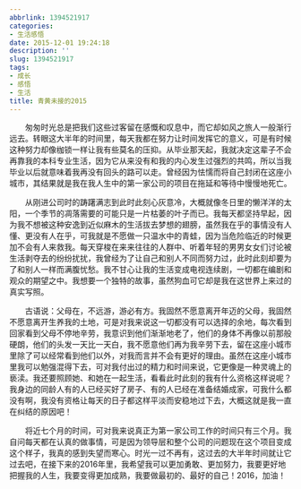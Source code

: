 ```yaml
---
abbrlink: 1394521917
categories:
- 生活感悟
date: 2015-12-01 19:24:18
description: ''
slug: 1394521917
tags:
- 成长
- 感悟
- 生活
title: 青黄未接的2015
---
```


&emsp;&emsp;匆匆时光总是把我们这些过客留在感慨和叹息中，而它却如风之旅人一般渐行远去。转眼这大半年的时间里，每天我都在努力让时间发挥它的意义，可是有时候这种努力却像枷锁一样让我有些莫名的压抑。从毕业那天起，我就决定这辈子不会再靠我的本科专业生活，因为它从来没有和我的内心发生过强烈的共鸣，所以当我毕业以后就意味着我再没有回头的路可以走。曾经因为怯懦而将自己封闭在这座小城市，其结果就是我在我人生中的第一家公司的项目在拖延和等待中慢慢地死亡。

<!--more-->

&emsp;&emsp;从刚进公司时的踌躇满志到此时此刻心灰意冷，大概就像冬日里的懒洋洋的太阳，一个季节的凋落需要的可能只是一片枯萎的叶子而已。我每天都坚持早起，因为我不想被这种安逸到近似麻木的生活拔去梦想的翅膀，虽然我在乎的事情没有人懂、更没有人在乎，可我就是不愿做一只温水中的青蛙，因为当危险临近的时候更加不会有人来救我。每天穿梭在来来往往的人群中、听着年轻的男男女女们讨论被生活剥夺去的纷纷扰扰，我曾经为了让自己和别人不同而努力过，此时此刻却要为了和别人一样而满腹忧愁。我不甘心让我的生活变成电视连续剧，一切都在编剧和观众的期望之中。我想要一个独特的故事，虽然狗血可它却是我在这世界上来过的真实写照。



&emsp;&emsp;古语说：父母在，不远游，游必有方。我固然不愿意离开年迈的父母，我固然不愿意离开生养我的土地，可是对我来说这一切都没有可以选择的余地，每次看到回家看到父母不停地辛劳，我意识到他们渐渐地老了，他们的身体不再像以前那般硬朗，他们的头发一天比一天白，我不愿意他们再为我辛劳下去，留在这座小城市里除了可以经常看到他们以外，对我而言并不会有更好的理由。虽然在这座小城市里我可以勉强混得下去，可对我付出过的精力和时间来说，它更像是一种灵魂上的亵渎。我还要照顾她、和她在一起生活，看看此时此刻的我有什么资格这样说呢？我身边的同龄人有的人已经买好了房子、有的人已经在准备结婚成家，可我什么都没有啊，我没有资格让每天的日子都这样平淡而安稳地过下去，大概这就是我一直在纠结的原因吧！

&emsp;&emsp;将近七个月的时间，可对我来说真正为第一家公司工作的时间只有三个月。我自问每天都在认真的做事情，可是因为领导层和整个公司的问题现在这个项目变成这个样子，我真的感到失望而寒心。时光一过不再有，这过去的大半年时间就让它过去吧，在接下来的2016年里，我希望我可以更加勇敢、更加努力，我要更好地把握我的人生，我要变得更加成熟，我要做最初的、最好的自己！2016，加油！
